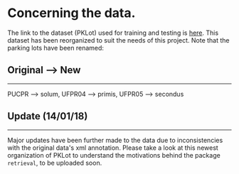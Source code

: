 # Concerning the data.
The link to the dataset (PKLot) used for training and testing is
[here](https://drive.google.com/open?id=1ldpq239OJwdsQnAWFyIw5BlD0ZN__LxW). This
dataset has been reorganized to suit the needs of this project. Note that the
parking lots have been renamed:

## Original --> New
----------------
PUCPR --> solum,
UFPR04 --> primis,
UFPR05 --> secondus
 
 
## Update (14/01/18)
_________________
Major updates have been further made to the data due to inconsistencies with the 
original data's xml annotation. Please take a look at this newest organization of 
PKLot to understand the motivations behind the package `retrieval`, to be uploaded
soon.
